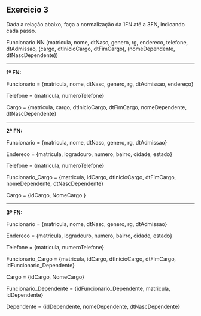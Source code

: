 ## Exercicio 3

Dada a relação abaixo, faça a normalização da 1FN até a 3FN, indicando cada passo.

Funcionario NN (matricula, nome, dtNasc, genero, rg, endereco, telefone, dtAdmissao,
                (cargo, dtInicioCargo, dtFimCargo), (nomeDependente, dtNascDependente))

--------------------------------------------------------------------------------------------

**1º FN:**

Funcionario = {matricula, nome, dtNasc, genero, rg, dtAdmissao, endereço}

Telefone = {matricula, numeroTelefone}

Cargo = {matricula, cargo, dtInicioCargo, dtFimCargo, nomeDependente, dtNascDependente}

--------------------------------------------------------------------------------------------

**2º FN:**

Funcionario = {matricula, nome, dtNasc, genero, rg, dtAdmissao}

Endereco = {matricula, logradouro, numero, bairro, cidade, estado}

Telefone = {matricula, numeroTelefone}

Funcionario_Cargo = {matricula, idCargo,  dtInicioCargo, dtFimCargo, nomeDependente, dtNascDependente}

Cargo = {idCargo, NomeCargo }

--------------------------------------------------------------------------------------------

**3º FN:**

Funcionario = {matricula, nome, dtNasc, genero, rg, dtAdmissao}

Endereco = {matricula, logradouro, numero, bairro, cidade, estado}

Telefone = {matricula, numeroTelefone}

Funcionario_Cargo = {matricula, idCargo,  dtInicioCargo, dtFimCargo, idFuncionario_Dependente}

Cargo = {idCargo, NomeCargo}

Funcionario_Dependente = {idFuncionario_Dependente, matricula, idDependente}

Dependente = {idDependente, nomeDependente, dtNascDependente}